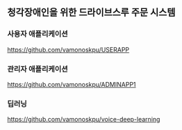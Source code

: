 ## 청각장애인을 위한 드라이브스루 주문 시스템
### 사용자 애플리케이션

https://github.com/vamonoskpu/USERAPP

### 관리자 애플리케이션

https://github.com/vamonoskpu/ADMINAPP1


### 딥러닝

https://github.com/vamonoskpu/voice-deep-learning


